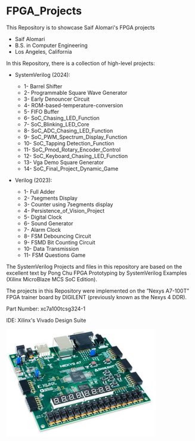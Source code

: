 # FPGA_Projects

This Repository is to showcase Saif Alomari's FPGA projects

- Saif Alomari
- B.S. in Computer Engineering 
- Los Angeles, California


In this Repository, there is a collection of high-level projects: 

- SystemVerilog (2024):
    - 1- Barrel Shifter
    - 2- Programmable Square Wave Generator
    - 3- Early Denouncer Circuit
    - 4- ROM-based-temperature-conversion
    - 5- FIFO Buffer
    - 6- SoC_Chasing_LED_Function
    - 7- SoC_Blinking_LED_Core
    - 8- SoC_ADC_Chasing_LED_Function
    - 9- SoC_PWM_Spectrum_Display_Function
    - 10- SoC_Tapping Detection_Function
    - 11- SoC_Pmod_Rotary_Encoder_Control
    - 12- SoC_Keyboard_Chasing_LED_Function
    - 13- Vga Demo Square Generator
    - 14- SoC_Final_Project_Dynamic_Game

- Verilog (2023):
    - 1- Full Adder
    - 2- 7segments Display
    - 3- Counter using 7segments display
    - 4- Persistence_of_Vision_Project
    - 5- Digital Clock
    - 6- Sound Generator
    - 7- Alarm Clock
    - 8- FSM Debouncing Circuit
    - 9- FSMD Bit Counting Circuit
    - 10- Data Transmission
    - 11- FSM Questions Game

The SystemVerilog Projects and files in this repository are based on the excellent text by Pong Chu FPGA Prototyping by SystemVerilog Examples (Xilinx MicroBlaze MCS SoC Edition). 

The projects in this Repository were implemented on the ”Nexys A7-100T” FPGA trainer board by DIGILENT (previously known as the Nexys 4 DDR).

Part Number: xc7a100tcsg324-1

IDE: Xilinx's Vivado Design Suite

<img src='./NexysA7-100T.jpg' width='400'>
